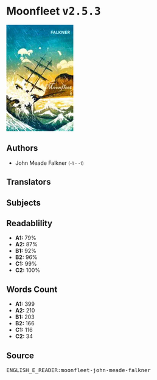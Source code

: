 # Moonfleet <kbd>v2.5.3</kbd>

![](./cover.medium.jpg "")

## Authors


 - John Meade Falkner <small>(-1 - -1)</small>

## Translators



## Subjects



## Readablility


 - **A1:** 79%
 - **A2:** 87%
 - **B1:** 92%
 - **B2:** 96%
 - **C1:** 99%
 - **C2:** 100%

## Words Count


 - **A1:** 399
 - **A2:** 210
 - **B1:** 203
 - **B2:** 166
 - **C1:** 116
 - **C2:** 34

## Source


<kbd>ENGLISH_E_READER:moonfleet-john-meade-falkner</kbd>
